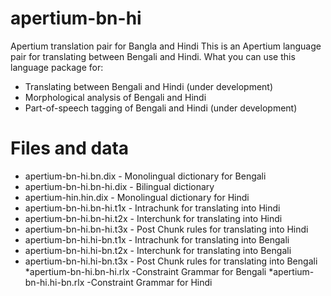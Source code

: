 # apertium-bn-hi
Apertium translation pair for Bangla and Hindi
This is an Apertium language pair for translating between Bengali and 
Hindi. What you can use this language package for:

* Translating between Bengali and Hindi (under development)
* Morphological analysis of Bengali and Hindi
* Part-of-speech tagging of Bengali and Hindi (under development)

Files and data
===============================================================================

* apertium-bn-hi.bn.dix            - Monolingual dictionary for Bengali
* apertium-bn-hi.bn-hi.dix         - Bilingual dictionary 
* apertium-hin.hin.dix             - Monolingual dictionary for Hindi
* apertium-bn-hi.bn-hi.t1x         - Intrachunk for translating into Hindi
* apertium-bn-hi.bn-hi.t2x         - Interchunk for translating into Hindi
* apertium-bn-hi.bn-hi.t3x         - Post Chunk rules for translating into Hindi
* apertium-bn-hi.hi-bn.t1x         - Intrachunk for translating into Bengali
* apertium-bn-hi.hi-bn.t2x         - Interchunk for translating into  Bengali
* apertium-bn-hi.hi-bn.t3x         - Post Chunk rules for translating into Bengali
*apertium-bn-hi.bn-hi.rlx          -Constraint Grammar for Bengali
*apertium-bn-hi.hi-bn.rlx          -Constraint Grammar for Hindi
